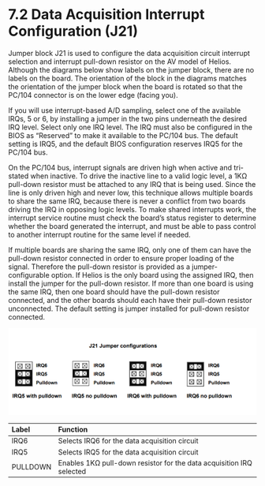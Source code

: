 # 7.2 Data Acquisition Interrupt Configuration \(J21\)

Jumper block J21 is used to configure the data acquisition circuit interrupt selection and interrupt pull-down resistor on the AV model of Helios. Although the diagrams below show labels on the jumper block, there are no labels on the board. The orientation of the block in the diagrams matches the orientation of the jumper block when the board is rotated so that the PC/104 connector is on the lower edge \(facing you\). 

If you will use interrupt-based A/D sampling, select one of the available IRQs, 5 or 6, by installing a jumper in the two pins underneath the desired IRQ level. Select only one IRQ level. The IRQ must also be configured in the BIOS as “Reserved” to make it available to the PC/104 bus. The default setting is IRQ5, and the default BIOS configuration reserves IRQ5 for the PC/104 bus. 

On the PC/104 bus, interrupt signals are driven high when active and tri-stated when inactive. To drive the inactive line to a valid logic level, a 1KΩ pull-down resistor must be attached to any IRQ that is being used. Since the line is only driven high and never low, this technique allows multiple boards to share the same IRQ, because there is never a conflict from two boards driving the IRQ in opposing logic levels. To make shared interrupts work, the interrupt service routine must check the board’s status register to determine whether the board generated the interrupt, and must be able to pass control to another interrupt routine for the same level if needed. 

If multiple boards are sharing the same IRQ, only one of them can have the pull-down resistor connected in order to ensure proper loading of the signal. Therefore the pull-down resistor is provided as a jumper-configurable option. If Helios is the only board using the assigned IRQ, then install the jumper for the pull-down resistor. If more than one board is using the same IRQ, then one board should have the pull-down resistor connected, and the other boards should each have their pull-down resistor unconnected. The default setting is jumper installed for pull-down resistor connected.

![](../../../.gitbook/assets/21%20%282%29.png)

| Label | Function |
| :--- | :--- |
| IRQ6 | Selects IRQ6 for the data acquisition circuit |
| IRQ5 | Selects IRQ5 for the data acquisition circuit |
| PULLDOWN | Enables 1KΩ pull-down resistor for the data acquisition IRQ selected |



